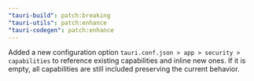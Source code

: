 ```yaml
---
"tauri-build": patch:breaking
"tauri-utils": patch:enhance
"tauri-codegen": patch:enhance
---
```


Added a new configuration option `tauri.conf.json > app > security > capabilities` to reference existing capabilities and inline new ones. If it is empty, all capabilities are still included preserving the current behavior.
